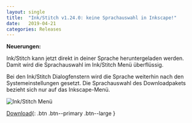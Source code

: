 ```yaml
---
layout: single
title:  "Ink/Stitch v1.24.0: keine Sprachauswahl in Inkscape!"
date:   2019-04-21
categories: Releases
---
```

**Neuerungen:**

Ink/Stitch kann jetzt direkt in deiner Sprache heruntergeladen werden. Damit wird die Sprachauswahl im Ink/Stitch Menü überflüssig.

Bei den Ink/Stitch Dialogfenstern wird die Sprache weiterhin nach den Systemeinstellungen gesetzt. Die Sprachauswahl des Downloadpakets bezieht sich nur auf das Inkscape-Menü.

![Ink/Stitch Menü](https://user-images.githubusercontent.com/80069/56252548-491c8200-6086-11e9-8bc1-cfa52a7aaaa1.png)

[Download](https://github.com/inkstitch/inkstitch/releases/tag/v1.24.0){: .btn .btn--primary .btn--large }
